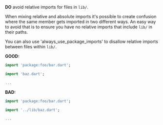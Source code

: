 **DO** avoid relative imports for files in `lib/`.

When mixing relative and absolute imports it's possible to create confusion
where the same member gets imported in two different ways.  An easy way to avoid
that is to ensure you have no relative imports that include `lib/` in their
paths.

You can also use 'always_use_package_imports' to disallow relative imports
between files within `lib/`.

**GOOD:**

```dart
import 'package:foo/bar.dart';

import 'baz.dart';

...
```

**BAD:**

```dart
import 'package:foo/bar.dart';

import '../lib/baz.dart';

...
```

